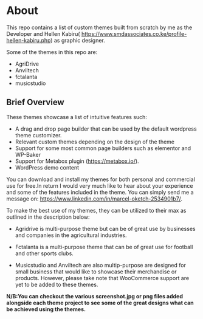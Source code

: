 # About #
This repo contains a list of custom themes built from scratch by me as the Developer and Hellen Kabiru( https://www.smdassociates.co.ke/profile-hellen-kabiru.php) as graphic designer.

Some of the themes in this repo are:
* AgriDrive
* Anviltech
* fctalanta
* musicstudio

## Brief Overview ##

These themes showcase a list of intuitive features such:
* A drag and drop page builder that can be used by the default wordpress theme customizer.
* Relevant custom themes depending on the design of the theme
* Support for some most common page builders such as elementor and WP-Baker
* Support for Metabox plugin (https://metabox.io/).
* WordPress demo content


You can download and install my themes for both personal and commercial use for free.In return I would very much like to hear about your experience and some of the features included in the theme. You can simply send me a message on: https://www.linkedin.com/in/marcel-oketch-2534901b7/.

To make the best use of my themes, they can be utilized to their max as outlined in the description below:

* Agridrive is multi-purpose theme but can be of great use by businesses and companies in the agricultural industries.

* Fctalanta is a multi-purpose theme that can be of great use for football and other sports clubs.

* Musicstudio and Anviltech are also multip-purpose are designed for small business that would like to showcase their merchandise or products. However, please take note that WooCommerce support are yet to be added to these themes.


**N/B:You can checkout the various screenshot.jpg or png files added alongside each theme project to see some of the great designs what can be achieved using the themes.**


